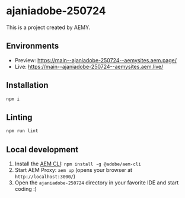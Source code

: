 # ajaniadobe-250724

This is a project created by AEMY.

## Environments

- Preview: https://main--ajaniadobe-250724--aemysites.aem.page/
- Live: https://main--ajaniadobe-250724--aemysites.aem.live/

## Installation

```sh
npm i
```

## Linting

```sh
npm run lint
```

## Local development

1. Install the [AEM CLI](https://github.com/adobe/helix-cli): `npm install -g @adobe/aem-cli`
1. Start AEM Proxy: `aem up` (opens your browser at `http://localhost:3000/`)
1. Open the `ajaniadobe-250724` directory in your favorite IDE and start coding :)